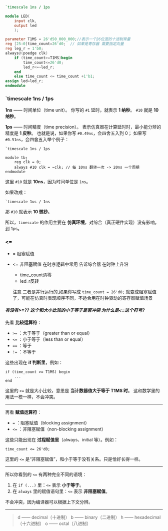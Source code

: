 ```verilog
`timescale 1ns / 1ps

module LED(
    input clk,
    output led
    );

parameter T1MS = 26'd50_000_000;//表示一个26位宽的十进制常量
reg [25:0]time_count=26'd0;  // 如果是寄存器 需要指定向量
reg leg_r = 1'b0;
always@(poedge clk)
    if (time_count>=T1MS)begin
        time_count<=26'd0;
        led_r<=~led_r;
    end
    else time_count <= time_count +1'b1;
assign led=led_r;
endmodule 


```

### `timescale 1ns / 1ps

**1ns** —— 时间单位（time unit）。
 你写的 `#1` 延时，就表示 **1 纳秒**。
 `#10` 就是 **10 纳秒**。

**1ps** —— 时间精度（time precision）。
 表示仿真器在计算延时时，最小能分辨的精度是 **1 皮秒**。
 也就是说，如果你写 `#0.49ns`，会四舍五入到 0；
 如果写 `#0.51ns`，会四舍五入举个例子：

```
`timescale 1ns / 1ps

module tb;
    reg clk = 0;
    always #10 clk = ~clk; // 每 10ns 翻转一次 -> 20ns 一个周期
endmodule
```

这里 `#10` 就是 **10ns**，因为时间单位是 `1ns`。

如果改成：

```
`timescale 1us / 1ns
```

那 `#10` 就表示 **10 微秒**。

所以，`timescale` 的作用主要在 **仿真环境**，对综合（真正硬件实现）没有影响。到 1ps。



### <=

- = 阻塞赋值 

- <= 非阻塞赋值
  在时序逻辑中常用 
  告诉综合器  在时钟上升沿

  - time_count清零
  - led_r反转

  注意 二者是并行运行的,如果你写成 `time_count = 26'd0;` 就变成阻塞赋值了，可能在仿真时表现顺序不同，不适合用在时钟驱动的寄存器赋值场景

#### *有没有>=?? 这个和大小比较的小于等于是否冲突 为什么是<=这个符号?*

先看 **比较运算符**：

- `>=` ：大于等于（greater than or equal）
- `<=` ：小于等于（less than or equal）
- `==` ：等于
- `!=` ：不等于

这些出现在 **if 判断里**，例如：

```
if (time_count >= T1MS) begin
    ...
end
```

这里的 `>=` 就是大小比较，意思是 **当计数器值大于等于 T1MS 时**。
 这和数学里的用法一模一样，不会冲突。

------

再看 **赋值运算符**：

- `=` ：阻塞赋值（blocking assignment）
- `<=` ：非阻塞赋值（non-blocking assignment）

这些只能出现在 **过程赋值里**（always、initial 等）。例如：

```
time_count <= 26'd0;
```

这里的 `<=` 是“非阻塞赋值”，和小于等于没有关系。只是恰好长得一样。

------

所以你看到的 `<=` 有两种完全不同的语境：

1. 在 `if (...)` 里：`<=` 表示 **小于等于**。
2. 在 `always` 里的赋值语句里：`<=` 表示 **非阻塞赋值**。

不会冲突，因为编译器可以根据上下文分辨。

----



>d —— decimal（十进制）
>b —— binary（二进制）
>h —— hexadecimal（十六进制）
>o —— octal（八进制）
